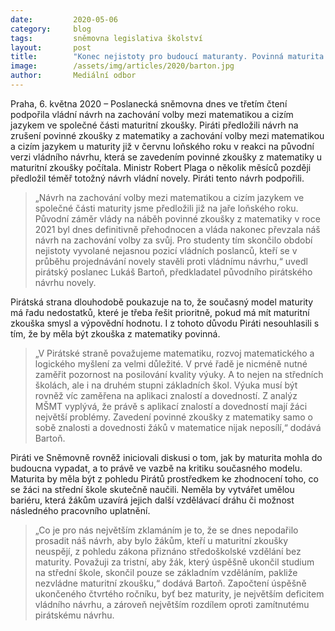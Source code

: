 ```yaml
---
date:         2020-05-06
category:     blog
tags:         sněmovna legislativa školství
layout:       post
title:        "Konec nejistoty pro budoucí maturanty. Povinná maturita z matematiky nebude, žáci u maturity budou moci nadále volit mezi matematikou a cizím jazykem"
image:        /assets/img/articles/2020/barton.jpg
author:       Mediální odbor
--- 
```



Praha, 6. května 2020 – Poslanecká sněmovna dnes ve třetím čtení podpořila vládní návrh na zachování volby mezi matematikou a cizím jazykem ve společné části maturitní zkoušky. Piráti předložili návrh na zrušení povinné zkoušky z matematiky a zachování volby mezi matematikou a cizím jazykem u maturity již v červnu loňského roku v reakci na původní verzi vládního návrhu, která se zavedením povinné zkoušky z matematiky u maturitní zkoušky počítala. Ministr Robert Plaga o několik měsíců později předložil téměř totožný návrh vládní novely. Piráti tento návrh podpořili. 

> „Návrh na zachování volby mezi matematikou a cizím jazykem ve společné části maturity jsme předložili již na jaře loňského roku. Původní záměr vlády na náběh povinné zkoušky z matematiky v roce 2021 byl dnes definitivně přehodnocen a vláda nakonec převzala náš návrh na zachování volby za svůj. Pro studenty tím skončilo období nejistoty vyvolané nejasnou pozicí vládních poslanců, kteří se v průběhu projednávání novely stavěli proti vládnímu návrhu,“ uvedl pirátský poslanec Lukáš Bartoň, předkladatel původního pirátského návrhu novely.

Pirátská strana dlouhodobě poukazuje na to, že současný model maturity má řadu nedostatků, které je třeba řešit prioritně, pokud má mít maturitní zkouška smysl a výpovědní hodnotu. I z tohoto důvodu Piráti nesouhlasili s tím, že by měla být zkouška z matematiky povinná. 

> „V Pirátské straně považujeme matematiku, rozvoj matematického a logického myšlení za velmi důležité. V prvé řadě je nicméně nutné zaměřit pozornost na posilování kvality výuky. A to nejen na středních školách, ale i na druhém stupni základních škol. Výuka musí být rovněž víc zaměřena na aplikaci znalostí a dovedností. Z analýz MŠMT vyplývá, že právě s aplikací znalostí a dovedností mají žáci největší problémy. Zavedení povinné zkoušky z matematiky samo o sobě znalosti a dovednosti žáků v matematice nijak neposílí,“ dodává Bartoň.

Piráti ve Sněmovně rovněž iniciovali diskusi o tom, jak by maturita mohla do budoucna vypadat, a to právě ve vazbě na kritiku současného modelu. Maturita by měla být z pohledu Pirátů prostředkem ke zhodnocení toho, co se žáci na střední škole skutečně naučili. Neměla by vytvářet umělou bariéru, která žákům uzavírá jejich další vzdělávací dráhu či možnost následného pracovního uplatnění.

> „Co je pro nás největším zklamáním je to, že se dnes nepodařilo prosadit náš návrh, aby bylo žákům, kteří u maturitní zkoušky neuspějí, z pohledu zákona přiznáno středoškolské vzdělání bez maturity. Považuji za tristní, aby žák, který úspěšně ukončil studium na střední škole, skončil pouze se základním vzděláním, pakliže nezvládne maturitní zkoušku,“ dodává Bartoň. Započtení úspěšně ukončeného čtvrtého ročníku, byť bez maturity, je největším deficitem vládního návrhu, a zároveň největším rozdílem oproti zamítnutému pirátskému návrhu.


